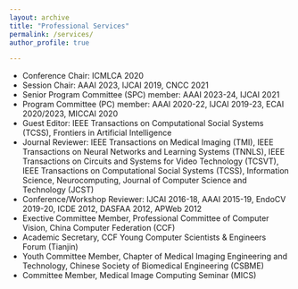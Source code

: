 ```yaml
---
layout: archive
title: "Professional Services"
permalink: /services/
author_profile: true

---
```


-  Conference Chair: ICMLCA 2020
-  Session Chair: AAAI 2023, IJCAI 2019, CNCC 2021
-  Senior Program Committee (SPC) member: AAAI 2023-24, IJCAI 2021
-  Program Committee (PC) member: AAAI 2020-22, IJCAI 2019-23,  ECAI 2020/2023, MICCAI 2020
-  Guest Editor: IEEE Transactions on Computational Social Systems (TCSS), Frontiers in Artificial Intelligence
-  Journal Reviewer: IEEE Transactions on Medical Imaging (TMI), IEEE Transactions on Neural Networks and Learning Systems (TNNLS), IEEE Transactions on Circuits and Systems for Video Technology (TCSVT), IEEE Transactions on Computational Social Systems (TCSS), Information Science, Neurocomputing, Journal of Computer Science and Technology (JCST)
-  Conference/Workshop Reviewer: IJCAI 2016-18, AAAI 2015-19, EndoCV 2019-20, ICDE 2012, DASFAA 2012, APWeb 2012
-  Exective Committee Member, Professional Committee of Computer Vision, China Computer Federation (CCF)
-  Academic Secretary, CCF Young Computer Scientists \& Engineers Forum (Tianjin)
-  Youth Committee Member, Chapter of Medical Imaging Engineering and Technology, Chinese Society of Biomedical Engineering (CSBME)
-  Committee Member, Medical Image Computing Seminar (MICS)

